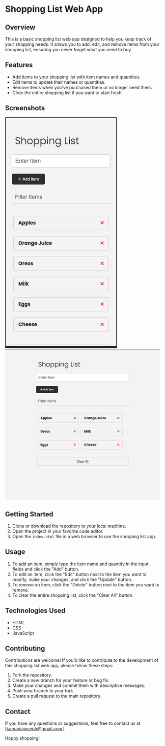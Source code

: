 # Shopping List Web App

## Overview
This is a basic shopping list web app designed to help you keep track of your shopping needs. It allows you to add, edit, and remove items from your shopping list, ensuring you never forget what you need to buy.

## Features
- Add items to your shopping list with item names and quantities.
- Edit items to update their names or quantities.
- Remove items when you've purchased them or no longer need them.
- Clear the entire shopping list if you want to start fresh.

## Screenshots
![Mobile version](images/screenshot/mobile.png)
![Desktop version](images/screenshot/desktop.png)

## Getting Started
1. Clone or download the repository to your local machine.
2. Open the project in your favorite code editor.
3. Open the `index.html` file in a web browser to use the shopping list app.

## Usage
1. To add an item, simply type the item name and quantity in the input fields and click the "Add" button.
2. To edit an item, click the "Edit" button next to the item you want to modify, make your changes, and click the "Update" button.
3. To remove an item, click the "Delete" button next to the item you want to remove.
4. To clear the entire shopping list, click the "Clear All" button.

## Technologies Used
- HTML
- CSS
- JavaScript

## Contributing
Contributions are welcome! If you'd like to contribute to the development of this shopping list web app, please follow these steps:
1. Fork the repository.
2. Create a new branch for your feature or bug fix.
3. Make your changes and commit them with descriptive messages.
4. Push your branch to your fork.
5. Create a pull request to the main repository.



## Contact
If you have any questions or suggestions, feel free to contact us at [kamaniajoseph@gmail.com].

Happy shopping!
